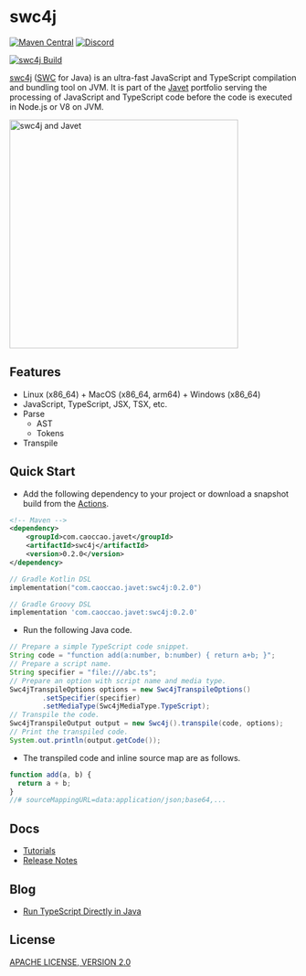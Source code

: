 # swc4j

[![Maven Central](https://img.shields.io/maven-central/v/com.caoccao.javet/swc4j?style=for-the-badge)](https://central.sonatype.com/search?q=g:com.caoccao.javet.swc4j) [![Discord](https://img.shields.io/discord/870518906115211305?label=join%20our%20Discord&style=for-the-badge)](https://discord.gg/R4vvKU96gw)

[![swc4j Build](https://github.com/caoccao/swc4j/actions/workflows/swc4j_build.yml/badge.svg)](https://github.com/caoccao/swc4j/actions/workflows/swc4j_build.yml)

[swc4j](https://github.com/caoccao/swc4j) ([SWC](https://github.com/swc-project/swc) for Java) is an ultra-fast JavaScript and TypeScript compilation and bundling tool on JVM. It is part of the [Javet](https://github.com/caoccao/Javet) portfolio serving the processing of JavaScript and TypeScript code before the code is executed in Node.js or V8 on JVM.

<img src="https://github.com/caoccao/swc4j/assets/17514279/5ddddfca-91fc-45dc-83fe-ee7731564b90" alt="swc4j and Javet" width="400"/>

## Features

* Linux (x86_64) + MacOS (x86_64, arm64) + Windows (x86_64)
* JavaScript, TypeScript, JSX, TSX, etc.
* Parse
  * AST
  * Tokens
* Transpile

## Quick Start

* Add the following dependency to your project or download a snapshot build from the [Actions](https://github.com/caoccao/swc4j/actions).

```xml
<!-- Maven -->
<dependency>
    <groupId>com.caoccao.javet</groupId>
    <artifactId>swc4j</artifactId>
    <version>0.2.0</version>
</dependency>
```

```kotlin
// Gradle Kotlin DSL
implementation("com.caoccao.javet:swc4j:0.2.0")
```

```groovy
// Gradle Groovy DSL
implementation 'com.caoccao.javet:swc4j:0.2.0'
```

* Run the following Java code.

```java
// Prepare a simple TypeScript code snippet.
String code = "function add(a:number, b:number) { return a+b; }";
// Prepare a script name.
String specifier = "file:///abc.ts";
// Prepare an option with script name and media type.
Swc4jTranspileOptions options = new Swc4jTranspileOptions()
        .setSpecifier(specifier)
        .setMediaType(Swc4jMediaType.TypeScript);
// Transpile the code.
Swc4jTranspileOutput output = new Swc4j().transpile(code, options);
// Print the transpiled code.
System.out.println(output.getCode());
```

* The transpiled code and inline source map are as follows.

```js
function add(a, b) {
  return a + b;
}
//# sourceMappingURL=data:application/json;base64,...
```

## Docs

* [Tutorials](docs/tutorials/)
* [Release Notes](docs/RELEASE_NOTES.md)

## Blog

* [Run TypeScript Directly in Java](https://blog.caoccao.com/run-typescript-directly-in-java-82b7003b44b8)

## License

[APACHE LICENSE, VERSION 2.0](LICENSE)
